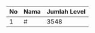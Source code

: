 | No | Nama            | Jumlah Level |
|----|-----------------|--------------|
| 1  | #    |    3548        |
